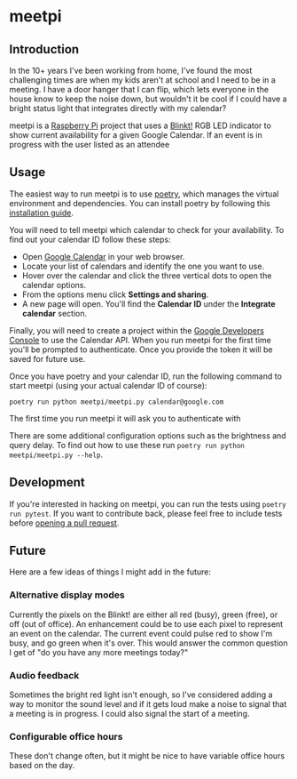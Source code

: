 # meetpi

## Introduction

In the 10+ years I've been working from home, I've found the most challenging times are when my kids aren't at school and I need to be in a meeting. I have a door hanger that I can flip, which lets everyone in the house know to keep the noise down, but wouldn't it be cool if I could have a bright status light that integrates directly with my calendar?

meetpi is a [Raspberry Pi](https://www.raspberrypi.org/) project that uses a [Blinkt!](https://shop.pimoroni.com/products/blinkt) RGB LED indicator to show current availability for a given Google Calendar. If an event is in progress with the user listed as an attendee

## Usage

The easiest way to run meetpi is to use [poetry](https://python-poetry.org/), which manages the virtual environment and dependencies. You can install poetry by following this [installation guide](https://python-poetry.org/docs/#installation).

You will need to tell meetpi which calendar to check for your availability. To find out your calendar ID follow these steps:

* Open [Google Calendar](https://calendar.google.com/) in your web browser.
* Locate your list of calendars and identify the one you want to use.
* Hover over the calendar and click the three vertical dots to open the calendar options.
* From the options menu click **Settings and sharing**.
* A new page will open. You'll find the **Calendar ID** under the **Integrate calendar** section.

Finally, you will need to create a project within the [Google Developers Console](https://console.developers.google.com/) to use the Calendar API. When you run meetpi for the first time you'll be prompted to authenticate. Once you provide the token it will be saved for future use.

Once you have poetry and your calendar ID, run the following command to start meetpi (using your actual calendar ID of course):

```
poetry run python meetpi/meetpi.py calendar@google.com
```

The first time you run meetpi it will ask you to authenticate with

There are some additional configuration options such as the brightness and query delay. To find out how to use these run `poetry run python meetpi/meetpi.py --help`.

## Development

If you're interested in hacking on meetpi, you can run the tests using `poetry run pytest`. If you want to contribute back, please feel free to include tests before [opening a pull request](https://docs.github.com/en/github/collaborating-with-issues-and-pull-requests/about-pull-requests).

## Future

Here are a few ideas of things I might add in the future:

### Alternative display modes

Currently the pixels on the Blinkt! are either all red (busy), green (free), or off (out of office). An enhancement could be to use each pixel to represent an event on the calendar. The current event could pulse red to show I'm busy, and go green when it's over. This would answer the common question I get of "do you have any more meetings today?"

### Audio feedback

Sometimes the bright red light isn't enough, so I've considered adding a way to monitor the sound level and if it gets loud make a noise to signal that a meeting is in progress. I could also signal the start of a meeting.

### Configurable office hours

These don't change often, but it might be nice to have variable office hours based on the day.